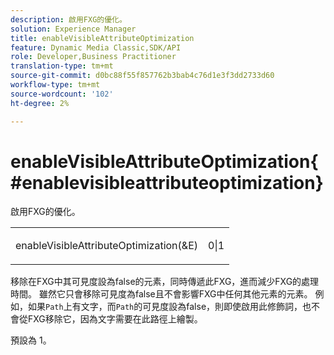 ```yaml
---
description: 啟用FXG的優化。
solution: Experience Manager
title: enableVisibleAttributeOptimization
feature: Dynamic Media Classic,SDK/API
role: Developer,Business Practitioner
translation-type: tm+mt
source-git-commit: d0bc88f55f857762b3bab4c76d1e3f3dd2733d60
workflow-type: tm+mt
source-wordcount: '102'
ht-degree: 2%

---
```



# enableVisibleAttributeOptimization{#enablevisibleattributeoptimization}

啟用FXG的優化。

<table id="simpletable_FDE0D8786BC747AF87A336452500E695"> 
 <tr class="strow"> 
  <td class="stentry"> <p><span class="codeph"> enableVisibleAttributeOptimization(&amp;E)</span> </p> </td> 
  <td class="stentry"> <p>0|1 </p></td> 
 </tr> 
</table>

移除在FXG中其可見度設為false的元素，同時傳遞此FXG，進而減少FXG的處理時間。 雖然它只會移除可見度為false且不會影響FXG中任何其他元素的元素。 例如，如果`Path`上有文字，而`Path`的可見度設為false，則即使啟用此修飾詞，也不會從FXG移除它，因為文字需要在此路徑上繪製。

預設為 1。
